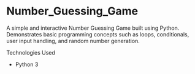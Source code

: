 # Number_Guessing_Game
A simple and interactive Number Guessing Game built using Python. Demonstrates basic programming concepts such as loops, conditionals, user input handling, and random number generation.

Technologies Used
- Python 3
